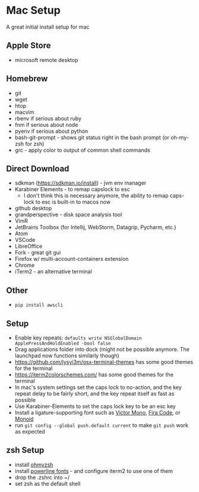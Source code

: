 # Mac Setup

A great initial install setup for mac

## Apple Store

- microsoft remote desktop

## Homebrew

- git
- wget
- htop
- macvim
- rbenv if serious about ruby
- fnm if serious about node
- pyenv if serious about python
- bash-git-prompt - shows git status right in the bash prompt (or oh-my-zsh for zsh)
- grc - apply color to output of common shell commands

## Direct Download

- sdkman (https://sdkman.io/install) - jvm env manager
- Karabiner Elements - to remap capslock to esc
  - I don't think this is necessary anymore, the ability to remap caps-lock to esc is built-in to macos now
- github desktop
- grandperspective - disk space analysis tool
- VimR
- JetBrains Toolbox (for Intellij, WebStorm, Datagrip, Pycharm, etc.)
- Atom
- VSCode
- LibreOffice
- Fork - great git gui
- Firefox w/ multi-account-containers extension
- Chrome
- iTerm2 - an alternative terminal

## Other

- `pip install awscli`

## Setup

- Enable key repeats: `defaults write NSGlobalDomain ApplePressAndHoldEnabled -bool false`
- Drag applications folder into dock (might not be possible anymore. The launchpad now functions similarly though)
- https://github.com/lysyi3m/osx-terminal-themes has some good themes for the terminal
- https://iterm2colorschemes.com/ has some good themes for the terminal
- In mac's system settings set the caps lock to no-action, and the key repeat delay to be fairly short, and the key repeat itself as fast as possible
- Use Karabiner-Elements to set the caps lock key to be an esc key
- Install a ligature-supporting font such as [Victor Mono](https://rubjo.github.io/victor-mono/), [Fira Code](https://github.com/tonsky/FiraCode), or [Monoid](https://github.com/larsenwork/monoid)
- run `git config --global push.default current` to make `git push` work as expected

## zsh Setup

- install [ohmyzsh](https://github.com/ohmyzsh/ohmyzsh)
- install [powerline fonts](https://github.com/powerline/fonts) - and configure iterm2 to use one of them
- drop the .zshrc into ~/
- set zsh as the default shell
